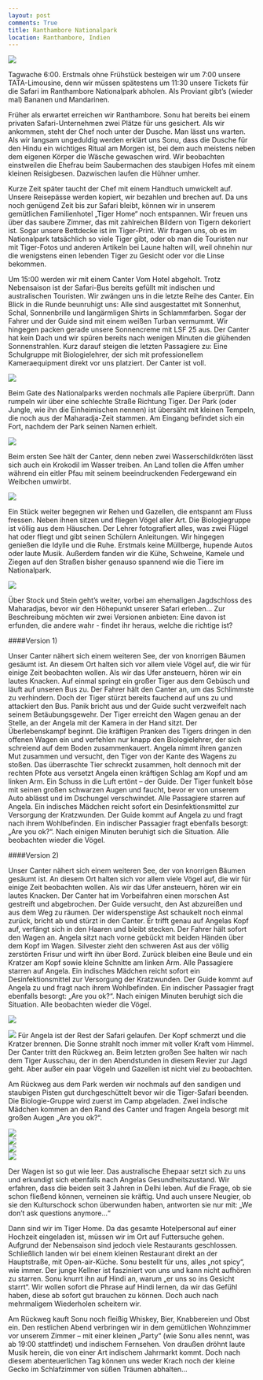 ```yaml
---
layout: post
comments: True
title: Ranthambore Nationalpark
location: Ranthambore, Indien
---
```

<p>
<a href='http://whataboutas.data.s3.amazonaws.com/images/2015-04-20-ranthambore/DSC_2887_cropped.jpg' data-lightbox='Post' title='Im Nationalpark von Ranthambore'
><img class='img-wide' src='http://whataboutas.data.s3.amazonaws.com/images/2015-04-20-ranthambore/previews/DSC_2887_cropped.jpg' /></a>
</p>
<p>
Tagwache 6:00. Erstmals ohne Frühstück besteigen wir um 7:00 unsere TATA-Limousine, denn wir müssen spätestens um 11:30 unsere Tickets für die Safari im Ranthambore Nationalpark abholen. Als Proviant gibt’s (wieder mal) Bananen und Mandarinen.
</p>
<!--more-->
<p>
Früher als erwartet erreichen wir Ranthambore. Sonu hat bereits bei einem privaten Safari-Unternehmen zwei Plätze für uns gesichert. Als wir ankommen, steht der Chef noch unter der Dusche. Man lässt uns warten. Als wir langsam ungeduldig werden erklärt uns Sonu, dass die Dusche für den Hindu ein wichtiges Ritual am Morgen ist, bei dem auch meistens neben dem eigenen Körper die Wäsche gewaschen wird. Wir beobachten einstweilen die Ehefrau beim Saubermachen des staubigen Hofes mit einem kleinen Reisigbesen. Dazwischen laufen die Hühner umher.
</p>
<p>
Kurze Zeit später taucht der Chef mit einem Handtuch umwickelt auf. Unsere Reisepässe werden kopiert, wir bezahlen und brechen auf.
Da uns noch genügend Zeit bis zur Safari bleibt, können wir in unserem gemütlichen Familienhotel „Tiger Home“ noch entspannen. Wir freuen uns über das saubere Zimmer, das mit zahlreichen Bildern von Tigern dekoriert ist. Sogar unsere Bettdecke ist im Tiger-Print. Wir fragen uns, ob es im Nationalpark tatsächlich so viele Tiger gibt, oder ob man die Touristen nur mit Tiger-Fotos und anderen Artikeln bei Laune halten will, weil ohnehin nur die wenigstens einen lebenden Tiger zu Gesicht oder vor die Linse bekommen.
</p>
<p>
Um 15:00 werden wir mit einem Canter Vom Hotel abgeholt. Trotz Nebensaison ist der Safari-Bus bereits gefüllt mit indischen und australischen Touristen. Wir zwängen uns in die letzte Reihe des Canter. Ein Blick in die Runde beunruhigt uns: Alle sind ausgestattet mit Sonnenhut, Schal, Sonnenbrille und langärmligen Shirts in Schlammfarben. Sogar der Fahrer und der Guide sind mit einem weißen Turban vermummt. Wir hingegen packen gerade unsere Sonnencreme mit LSF 25 aus. Der Canter hat kein Dach und wir spüren bereits nach wenigen Minuten die glühenden Sonnenstrahlen. Kurz darauf steigen die letzten Passagiere zu: Eine Schulgruppe mit Biologielehrer, der sich mit professionellem Kameraequipment direkt vor uns platziert. Der Canter ist voll.
</p>
<p>
<a href='http://whataboutas.data.s3.amazonaws.com/images/2015-04-20-ranthambore/DSC_2829.JPG' data-lightbox='Post' title='Krokodil beim Chillen'
><img class='img-wide' src='http://whataboutas.data.s3.amazonaws.com/images/2015-04-20-ranthambore/DSC_2829.JPG' /></a>
</p>
<p>
Beim Gate des Nationalparks werden nochmals alle Papiere überprüft. Dann rumpeln wir über eine schlechte Straße Richtung Tiger. Der Park (oder Jungle, wie ihn die Einheimischen nennen) ist übersäht mit kleinen Tempeln, die noch aus der Maharadja-Zeit stammen. Am Eingang befindet sich ein Fort, nachdem der Park seinen Namen erhielt.
</p>
<p>
<a href='http://whataboutas.data.s3.amazonaws.com/images/2015-04-20-ranthambore/DSC_2837.JPG' data-lightbox='Post' title='Canter vor einem Tor des Forts'
><img class='img-wide' src='http://whataboutas.data.s3.amazonaws.com/images/2015-04-20-ranthambore/DSC_2837.JPG' /></a>
</p>
<p>
Beim ersten See hält der Canter, denn neben zwei Wasserschildkröten lässt sich auch ein Krokodil im Wasser treiben. An Land tollen die Affen umher während ein eitler Pfau mit seinem beeindruckenden Federgewand ein Weibchen umwirbt.
</p>
<p>
<a href='http://whataboutas.data.s3.amazonaws.com/images/2015-04-20-ranthambore/DSC_2845.JPG' data-lightbox='Post' title='Pfau beim Angeben'
><img class='img-wide' src='http://whataboutas.data.s3.amazonaws.com/images/2015-04-20-ranthambore/DSC_2845.JPG' /></a>
</p>
<p>
Ein Stück weiter begegnen wir Rehen und Gazellen, die entspannt am Fluss fressen. Neben ihnen sitzen und fliegen Vögel aller Art. Die Biologiegruppe ist völlig aus dem Häuschen. Der Lehrer fotografiert alles, was zwei Flügel hat oder fliegt und gibt seinen Schülern Anleitungen. Wir hingegen genießen die Idylle und die Ruhe. Erstmals keine Müllberge, hupende Autos oder laute Musik. Außerdem fanden wir die Kühe, Schweine, Kamele und Ziegen auf den Straßen bisher genauso spannend wie die Tiere im Nationalpark.
</p>
<p>
<a href='http://whataboutas.data.s3.amazonaws.com/images/2015-04-20-ranthambore/DSC_2883_cropped.jpg' data-lightbox='Post' title='Idylle ohne Mülle'
><img class='img-wide' src='http://whataboutas.data.s3.amazonaws.com/images/2015-04-20-ranthambore/DSC_2883_cropped.jpg' /></a>
</p>
<p>
Über Stock und Stein geht’s weiter, vorbei am ehemaligen Jagdschloss des Maharadjas, bevor wir den Höhepunkt unserer Safari erleben… 
Zur Beschreibung möchten wir zwei Versionen anbieten: Eine davon ist erfunden, die andere wahr - findet ihr heraus, welche die richtige ist?
</p>
####Version 1)
<p>
Unser Canter nähert sich einem weiteren See, der von knorrigen Bäumen gesäumt ist. An diesem Ort halten sich vor allem viele Vögel auf, die wir für einige Zeit beobachten wollen. Als wir das Ufer ansteuern, hören wir ein lautes Knacken. Auf einmal springt ein großer Tiger aus dem Gebüsch und läuft auf unseren Bus zu. Der Fahrer hält den Canter an, um das Schlimmste zu verhindern. Doch der Tiger stürzt bereits fauchend auf uns zu und attackiert den Bus. Panik bricht aus und der Guide sucht verzweifelt nach seinem Betäubungsgewehr. Der Tiger erreicht den Wagen genau an der Stelle, an der Angela mit der Kamera in der Hand sitzt. Der Überlebenskampf beginnt. Die kräftigen Pranken des Tigers dringen in den offenen Wagen ein und verfehlen nur knapp den Biologielehrer, der sich schreiend auf dem Boden zusammenkauert. Angela nimmt ihren ganzen Mut zusammen und versucht, den Tiger von der Kante des Wagens zu stoßen. Das überraschte Tier schreckt zusammen, holt dennoch mit der rechten Pfote aus versetzt Angela einen kräftigen Schlag am Kopf und am linken Arm. Ein Schuss in die Luft ertönt – der Guide. Der Tiger funkelt böse mit seinen großen schwarzen Augen und faucht, bevor er von unserem Auto ablässt und im Dschungel verschwindet. Alle Passagiere starren auf Angela. Ein indisches Mädchen reicht sofort ein Desinfektionsmittel zur Versorgung der Kratzwunden. Der Guide kommt auf Angela zu und fragt nach ihrem Wohlbefinden. Ein indischer Passagier fragt ebenfalls besorgt: „Are you ok?“. Nach einigen Minuten beruhigt sich die Situation. Alle beobachten wieder die Vögel.
</p>
####Version 2)
<p>
Unser Canter nähert sich einem weiteren See, der von knorrigen Bäumen gesäumt ist. An diesem Ort halten sich vor allem viele Vögel auf, die wir für einige Zeit beobachten wollen. Als wir das Ufer ansteuern, hören wir ein lautes Knacken. Der Canter hat im Vorbeifahren einen morschen Ast gestreift und abgebrochen. Der Guide versucht, den Ast abzureißen und aus dem Weg zu räumen. Der widerspenstige Ast schaukelt noch einmal zurück, bricht ab und stürzt in den Canter. Er trifft genau auf Angelas Kopf auf, verfängt sich in den Haaren und bleibt stecken. Der Fahrer hält sofort den Wagen an. Angela sitzt nach vorne gebückt mit beiden Händen über dem Kopf im Wagen. Silvester zieht den schweren Ast aus der völlig zerstörten Frisur und wirft ihn über Bord. Zurück bleiben eine Beule und ein Kratzer am Kopf sowie kleine Schnitte am linken Arm. Alle Passagiere starren auf Angela. Ein indisches Mädchen reicht sofort ein Desinfektionsmittel zur Versorgung der Kratzwunden. Der Guide kommt auf Angela zu und fragt nach ihrem Wohlbefinden. Ein indischer Passagier fragt ebenfalls besorgt: „Are you ok?“. Nach einigen Minuten beruhigt sich die Situation. Alle beobachten wieder die Vögel.
</p>
<p>
<a href='http://whataboutas.data.s3.amazonaws.com/images/2015-04-20-ranthambore/DSC_2965.JPG' data-lightbox='Post' title='Schräger Vogel beim Baden'
><img class='img-wide' src='http://whataboutas.data.s3.amazonaws.com/images/2015-04-20-ranthambore/DSC_2965.JPG' /></a>
</p>
<p>
<a href='http://whataboutas.data.s3.amazonaws.com/images/2015-04-20-ranthambore/DSC_2940.JPG' class='imageslink' data-lightbox='Post' title='Tierbeobachtung am großen See'><img class='rechts' src='http://whataboutas.data.s3.amazonaws.com/images/2015-04-20-ranthambore/thumbs/DSC_2940.JPG' /></a>
Für Angela ist der Rest der Safari gelaufen. Der Kopf schmerzt und die Kratzer brennen. Die Sonne strahlt noch immer mit voller Kraft vom Himmel. Der Canter tritt den Rückweg an. Beim letzten großen See halten wir nach dem Tiger Ausschau, der in den Abendstunden in diesem Revier zur Jagd geht. Aber außer ein paar Vögeln und Gazellen ist nicht viel zu beobachten.
</p>
<p>
Am Rückweg aus dem Park werden wir nochmals auf den sandigen und staubigen Pisten gut durchgeschüttelt bevor wir die Tiger-Safari beenden. Die Biologie-Gruppe wird zuerst im Camp abgeladen. Zwei indische Mädchen kommen an den Rand des Canter und fragen Angela besorgt mit großen Augen „Are you ok?“.
</p>
<div class='image-frame'>
<div class='nailthumb-container square-thumb'><a href='http://whataboutas.data.s3.amazonaws.com/images/2015-04-20-ranthambore/DSC_2902.JPG' class='imageslink' data-lightbox='Post' title='Landschaft'><img class='images' src='http://whataboutas.data.s3.amazonaws.com/images/2015-04-20-ranthambore/thumbs/DSC_2902.JPG' /></a>
</div>
<div class='nailthumb-container square-thumb'><a href='http://whataboutas.data.s3.amazonaws.com/images/2015-04-20-ranthambore/DSC_2904.JPG' class='imageslink' data-lightbox='Post' title='Blick nach oben'><img class='images' src='http://whataboutas.data.s3.amazonaws.com/images/2015-04-20-ranthambore/thumbs/DSC_2904.JPG' /></a>
</div>
<div class='nailthumb-container square-thumb'><a href='http://whataboutas.data.s3.amazonaws.com/images/2015-04-20-ranthambore/DSC_2955.JPG' class='imageslink' data-lightbox='Post' title='Wir...'><img class='images' src='http://whataboutas.data.s3.amazonaws.com/images/2015-04-20-ranthambore/thumbs/DSC_2955.JPG' /></a>
</div>
<div class='nailthumb-container square-thumb'><a href='http://whataboutas.data.s3.amazonaws.com/images/2015-04-20-ranthambore/DSC_2969.JPG' class='imageslink' data-lightbox='Post' title='Sonnenuntergang im Nationalpark'><img class='images' src='http://whataboutas.data.s3.amazonaws.com/images/2015-04-20-ranthambore/thumbs/DSC_2969.JPG' /></a>
</div>
</div>
<p>
Der Wagen ist so gut wie leer. Das australische Ehepaar setzt sich zu uns und erkundigt sich ebenfalls nach Angelas Gesundheitszustand. Wir erfahren, dass die beiden seit 3 Jahren in Delhi leben. Auf die Frage, ob sie schon fließend können, verneinen sie kräftig. Und auch unsere Neugier, ob sie den Kulturschock schon überwunden haben, antworten sie nur mit: „We don’t ask questions anymore…“
</p>
<p>
Dann sind wir im Tiger Home. Da das gesamte Hotelpersonal auf einer Hochzeit eingeladen ist, müssen wir im Ort auf Futtersuche gehen. Aufgrund der Nebensaison sind jedoch viele Restaurants geschlossen. Schließlich landen wir bei einem kleinen Restaurant direkt an der Hauptstraße, mit Open-air-Küche. Sonu bestellt für uns, alles „not spicy“, wie immer. Der junge Kellner ist fasziniert von uns und kann nicht aufhören zu starren. Sonu knurrt ihn auf Hindi an, warum „er uns so ins Gesicht starrt“. Wir wollen sofort die Phrase auf Hindi lernen, da wir das Gefühl haben, diese ab sofort gut brauchen zu können. Doch auch nach mehrmaligem Wiederholen scheitern wir.
</p>
<p>
Am Rückweg kauft Sonu noch fleißig Whiskey, Bier, Knabbereien und Obst ein. Den restlichen Abend verbringen wir in dem gemütlichen Wohnzimmer vor unserem Zimmer – mit einer kleinen „Party“ (wie Sonu alles nennt, was ab 19:00 stattfindet) und indischem Fernsehen. Von draußen dröhnt laute Musik herein, die von einer Art indischem Jahrmarkt kommt. Doch nach diesem abenteuerlichen Tag können uns weder Krach noch der kleine Gecko im Schlafzimmer von süßen Träumen abhalten…
</p>
